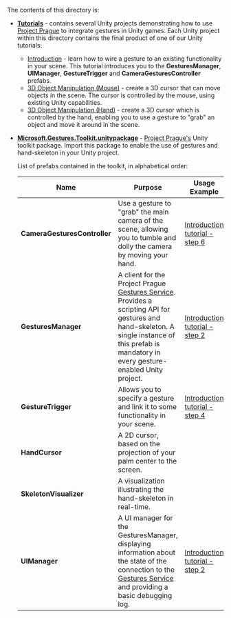 The contents of this directory is:

- [**Tutorials**](Tutorials) - contains several Unity projects demonstrating how to use [Project Prague](https://docs.microsoft.com/en-us/gestures)
to integrate gestures in Unity games. Each Unity project within this directory contains the final product of one of our Unity tutorials:

    - [Introduction](https://review.docs.microsoft.com/en-us/gestures/unity-tutorials-introduction) - learn how to wire a gesture to an existing functionality in your scene. This tutorial introduces you to the **GesturesManager**, **UIManager**, **GestureTrigger** and **CameraGesturesController** prefabs.
    - [3D Object Manipulation (Mouse)](https://review.docs.microsoft.com/en-us/gestures/unity-tutorials-3d-object-manipulation-mous) - create a 3D cursor that can move objects in the scene. The cursor is controlled by the mouse, using existing Unity capabilities.
    - [3D Object Manipulation (Hand)](https://review.docs.microsoft.com/en-us/gestures/unity-tutorials-3d-object-manipulation-hand) - create a 3D cursor which is controlled by the hand, enabling you to use a gesture to "grab" an object and move it around in the scene.

- [**Microsoft.Gestures.Toolkit.unitypackage**](Microsoft.Gestures.Toolkit.unitypackage) - [Project Prague's](https://docs.microsoft.com/en-us/gestures) Unity toolkit package.
Import this package to enable the use of gestures and hand-skeleton in your Unity project.

    List of prefabs contained in the toolkit, in alphabetical order:

    Name | Purpose | Usage Example
    -----|---------|--------------
    **CameraGesturesController** | Use a gesture to "grab" the main camera of the scene, allowing you to tumble and dolly the camera by moving your hand. | [Introduction tutorial - step 6](https://review.docs.microsoft.com/en-us/gestures/unity-tutorials-introduction#step-6---using-a-gesture-to-control-the-camera)
    **GesturesManager** | A client for the Project Prague [Gestures Service](https://docs.microsoft.com/en-us/gestures/getting-started-gestures-service). Provides a scripting API for gestures and hand-skeleton. A single instance of this prefab is mandatory in every gesture-enabled Unity project. | [Introduction tutorial - step 2](https://review.docs.microsoft.com/en-us/gestures/unity-tutorials-introduction#step-2---connecting-to-the-gestures-service)
    **GestureTrigger** | Allows you to specify a gesture and link it to some functionality in your scene. | [Introduction tutorial - step 4](https://review.docs.microsoft.com/en-us/gestures/unity-tutorials-introduction#step-4---using-a-gesture-to-generate-new-3d-primitives-in-the-scene)
    **HandCursor** | A 2D cursor, based on the projection of your palm center to the screen.
    **SkeletonVisualizer** | A visualization illustrating the hand-skeleton in real-time.
    **UIManager** | A UI manager for the GesturesManager, displaying information about the state of the connection to the [Gestures Service](https://docs.microsoft.com/en-us/gestures/getting-started-gestures-service) and providing a basic debugging log. | [Introduction tutorial - step 2](https://review.docs.microsoft.com/en-us/gestures/unity-tutorials-introduction#step-2---connecting-to-the-gestures-service)

